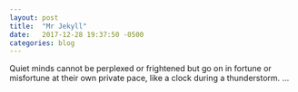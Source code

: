 ```yaml
---
layout: post
title:  "Mr Jekyll"
date:   2017-12-28 19:37:50 -0500
categories: blog
---
```

Quiet minds cannot be perplexed or frightened but go on in fortune or misfortune at their own private pace, like a clock during a thunderstorm. ...
